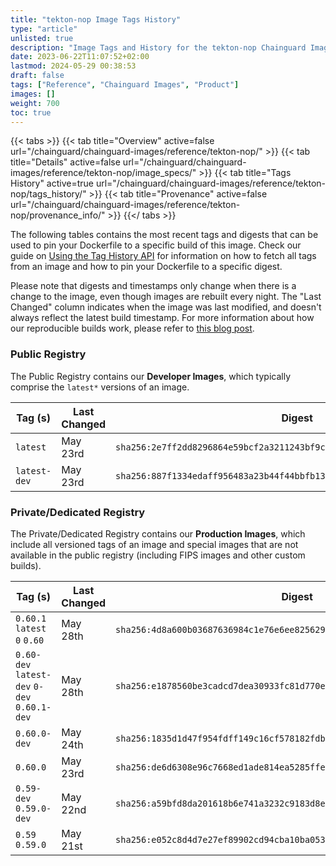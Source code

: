 ```yaml
---
title: "tekton-nop Image Tags History"
type: "article"
unlisted: true
description: "Image Tags and History for the tekton-nop Chainguard Image"
date: 2023-06-22T11:07:52+02:00
lastmod: 2024-05-29 00:38:53
draft: false
tags: ["Reference", "Chainguard Images", "Product"]
images: []
weight: 700
toc: true
---
```


{{< tabs >}}
{{< tab title="Overview" active=false url="/chainguard/chainguard-images/reference/tekton-nop/" >}}
{{< tab title="Details" active=false url="/chainguard/chainguard-images/reference/tekton-nop/image_specs/" >}}
{{< tab title="Tags History" active=true url="/chainguard/chainguard-images/reference/tekton-nop/tags_history/" >}}
{{< tab title="Provenance" active=false url="/chainguard/chainguard-images/reference/tekton-nop/provenance_info/" >}}
{{</ tabs >}}

The following tables contains the most recent tags and digests that can be used to pin your Dockerfile to a specific build of this image. Check our guide on [Using the Tag History API](/chainguard/chainguard-images/using-the-tag-history-api/) for information on how to fetch all tags from an image and how to pin your Dockerfile to a specific digest.

Please note that digests and timestamps only change when there is a change to the image, even though images are rebuilt every night. The "Last Changed" column indicates when the image was last modified, and doesn't always reflect the latest build timestamp. For more information about how our reproducible builds work, please refer to [this blog post](https://www.chainguard.dev/unchained/reproducing-chainguards-reproducible-image-builds).

### Public Registry
The Public Registry contains our **Developer Images**, which typically comprise the `latest*` versions of an image.

| Tag (s)       | Last Changed | Digest                                                                    |
|---------------|--------------|---------------------------------------------------------------------------|
|  `latest`     | May 23rd     | `sha256:2e7ff2dd8296864e59bcf2a3211243bf9c3e328b5494675bcecea5e71f8163aa` |
|  `latest-dev` | May 23rd     | `sha256:887f1334edaff956483a23b44f44bbfb13207e4c898327241c39598b78a60fa5` |


### Private/Dedicated Registry
The Private/Dedicated Registry contains our **Production Images**, which include all versioned tags of an image and special images that are not available in the public registry (including FIPS images and other custom builds).

| Tag (s)                                       | Last Changed | Digest                                                                    |
|-----------------------------------------------|--------------|---------------------------------------------------------------------------|
|  `0.60.1` `latest` `0` `0.60`                 | May 28th     | `sha256:4d8a600b03687636984c1e76e6ee82562994c61d4871c08a4aa6f22f4dbc75bd` |
|  `0.60-dev` `latest-dev` `0-dev` `0.60.1-dev` | May 28th     | `sha256:e1878560be3cadcd7dea30933fc81d770ee21e3a211cb0b388b4a7ae718a34e9` |
|  `0.60.0-dev`                                 | May 24th     | `sha256:1835d1d47f954fdff149c16cf578182fdbbaa6ccdfd3a0c8a925d386fcac19dd` |
|  `0.60.0`                                     | May 23rd     | `sha256:de6d6308e96c7668ed1ade814ea5285ffe7996ebc494ba6fb9f5c9e1f2cf015a` |
|  `0.59-dev` `0.59.0-dev`                      | May 22nd     | `sha256:a59bfd8da201618b6e741a3232c9183d8ef31fbcd2a399da1215dba036774f1a` |
|  `0.59` `0.59.0`                              | May 21st     | `sha256:e052c8d4d7e27ef89902cd94cba10ba053e05a88d1da45282fdc1744b85afdca` |

